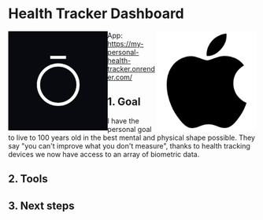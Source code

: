 # Health Tracker Dashboard
<img src="https://github.com/ZakiAbdelwahed/health-tracker-dash-app/blob/main/Readme%20images/oura%20logo.jpg" style="float:left;width:40%;height:40%;"> <img src="https://github.com/ZakiAbdelwahed/health-tracker-dash-app/blob/main/Readme%20images/apple%20logo.png" style="float:right;width:40%;height:40%;">

App: https://my-personal-health-tracker.onrender.com/

## 1. Goal
I have the personal goal to live to 100 years old in the best mental and physical shape possible.
They say "you can't improve what you don't measure", thanks to health tracking devices we now have access to an array of biometric data.


## 2. Tools

## 3. Next steps
